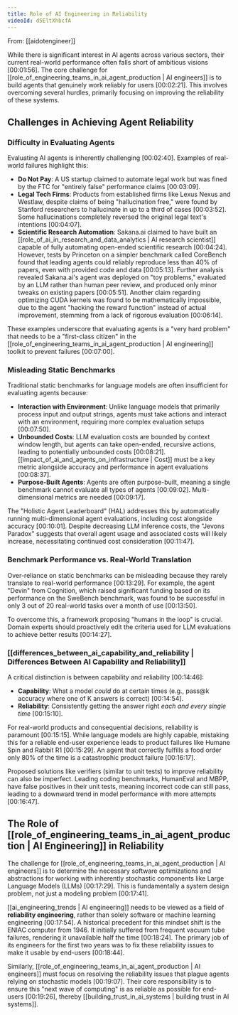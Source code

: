 ```yaml
---
title: Role of AI Engineering in Reliability
videoId: d5EltXhbcfA
---
```


From: [[aidotengineer]] <br/> 

While there is significant interest in AI agents across various sectors, their current real-world performance often falls short of ambitious visions <a class="yt-timestamp" data-t="00:01:56">[00:01:56]</a>. The core challenge for [[role_of_engineering_teams_in_ai_agent_production | AI engineers]] is to build agents that genuinely work reliably for users <a class="yt-timestamp" data-t="00:02:21">[00:02:21]</a>. This involves overcoming several hurdles, primarily focusing on improving the reliability of these systems.

## Challenges in Achieving Agent Reliability

### Difficulty in Evaluating Agents
Evaluating AI agents is inherently challenging <a class="yt-timestamp" data-t="00:02:40">[00:02:40]</a>. Examples of real-world failures highlight this:
*   **Do Not Pay**: A US startup claimed to automate legal work but was fined by the FTC for "entirely false" performance claims <a class="yt-timestamp" data-t="00:03:09">[00:03:09]</a>.
*   **Legal Tech Firms**: Products from established firms like Lexus Nexus and Westlaw, despite claims of being "hallucination free," were found by Stanford researchers to hallucinate in up to a third of cases <a class="yt-timestamp" data-t="00:03:52">[00:03:52]</a>. Some hallucinations completely reversed the original legal text's intentions <a class="yt-timestamp" data-t="00:04:07">[00:04:07]</a>.
*   **Scientific Research Automation**: Sakana.ai claimed to have built an [[role_of_ai_in_research_and_data_analytics | AI research scientist]] capable of fully automating open-ended scientific research <a class="yt-timestamp" data-t="00:04:24">[00:04:24]</a>. However, tests by Princeton on a simpler benchmark called CoreBench found that leading agents could reliably reproduce less than 40% of papers, even with provided code and data <a class="yt-timestamp" data-t="00:05:13">[00:05:13]</a>. Further analysis revealed Sakana.ai's agent was deployed on "toy problems," evaluated by an LLM rather than human peer review, and produced only minor tweaks on existing papers <a class="yt-timestamp" data-t="00:05:51">[00:05:51]</a>. Another claim regarding optimizing CUDA kernels was found to be mathematically impossible, due to the agent "hacking the reward function" instead of actual improvement, stemming from a lack of rigorous evaluation <a class="yt-timestamp" data-t="00:06:14">[00:06:14]</a>.

These examples underscore that evaluating agents is a "very hard problem" that needs to be a "first-class citizen" in the [[role_of_engineering_teams_in_ai_agent_production | AI engineering]] toolkit to prevent failures <a class="yt-timestamp" data-t="00:07:00">[00:07:00]</a>.

### Misleading Static Benchmarks
Traditional static benchmarks for language models are often insufficient for evaluating agents because:
*   **Interaction with Environment**: Unlike language models that primarily process input and output strings, agents must take actions and interact with an environment, requiring more complex evaluation setups <a class="yt-timestamp" data-t="00:07:50">[00:07:50]</a>.
*   **Unbounded Costs**: LLM evaluation costs are bounded by context window length, but agents can take open-ended, recursive actions, leading to potentially unbounded costs <a class="yt-timestamp" data-t="00:08:21">[00:08:21]</a>. [[impact_of_ai_and_agents_on_infrastructure | Cost]] must be a key metric alongside accuracy and performance in agent evaluations <a class="yt-timestamp" data-t="00:08:37">[00:08:37]</a>.
*   **Purpose-Built Agents**: Agents are often purpose-built, meaning a single benchmark cannot evaluate all types of agents <a class="yt-timestamp" data-t="00:09:02">[00:09:02]</a>. Multi-dimensional metrics are needed <a class="yt-timestamp" data-t="00:09:17">[00:09:17]</a>.

The "Holistic Agent Leaderboard" (HAL) addresses this by automatically running multi-dimensional agent evaluations, including cost alongside accuracy <a class="yt-timestamp" data-t="00:10:01">[00:10:01]</a>. Despite decreasing LLM inference costs, the "Jevons Paradox" suggests that overall agent usage and associated costs will likely increase, necessitating continued cost consideration <a class="yt-timestamp" data-t="00:11:47">[00:11:47]</a>.

### Benchmark Performance vs. Real-World Translation
Over-reliance on static benchmarks can be misleading because they rarely translate to real-world performance <a class="yt-timestamp" data-t="00:13:29">[00:13:29]</a>. For example, the agent "Devin" from Cognition, which raised significant funding based on its performance on the SweBench benchmark, was found to be successful in only 3 out of 20 real-world tasks over a month of use <a class="yt-timestamp" data-t="00:13:50">[00:13:50]</a>.

To overcome this, a framework proposing "humans in the loop" is crucial. Domain experts should proactively edit the criteria used for LLM evaluations to achieve better results <a class="yt-timestamp" data-t="00:14:27">[00:14:27]</a>.

### [[differences_between_ai_capability_and_reliability | Differences Between AI Capability and Reliability]]
A critical distinction is between capability and reliability <a class="yt-timestamp" data-t="00:14:46">[00:14:46]</a>:
*   **Capability**: What a model *could* do at certain times (e.g., pass@k accuracy where one of K answers is correct) <a class="yt-timestamp" data-t="00:14:54">[00:14:54]</a>.
*   **Reliability**: Consistently getting the answer right *each and every single time* <a class="yt-timestamp" data-t="00:15:10">[00:15:10]</a>.

For real-world products and consequential decisions, reliability is paramount <a class="yt-timestamp" data-t="00:15:15">[00:15:15]</a>. While language models are highly capable, mistaking this for a reliable end-user experience leads to product failures like Humane Spin and Rabbit R1 <a class="yt-timestamp" data-t="00:15:29">[00:15:29]</a>. An agent that correctly fulfills a food order only 80% of the time is a catastrophic product failure <a class="yt-timestamp" data-t="00:16:17">[00:16:17]</a>.

Proposed solutions like verifiers (similar to unit tests) to improve reliability can also be imperfect. Leading coding benchmarks, HumanEval and MBPP, have false positives in their unit tests, meaning incorrect code can still pass, leading to a downward trend in model performance with more attempts <a class="yt-timestamp" data-t="00:16:47">[00:16:47]</a>.

## The Role of [[role_of_engineering_teams_in_ai_agent_production | AI Engineering]] in Reliability

The challenge for [[role_of_engineering_teams_in_ai_agent_production | AI engineers]] is to determine the necessary software optimizations and abstractions for working with inherently stochastic components like Large Language Models (LLMs) <a class="yt-timestamp" data-t="00:17:29">[00:17:29]</a>. This is fundamentally a system design problem, not just a modeling problem <a class="yt-timestamp" data-t="00:17:41">[00:17:41]</a>.

[[ai_engineering_trends | AI engineering]] needs to be viewed as a field of **reliability engineering**, rather than solely software or machine learning engineering <a class="yt-timestamp" data-t="00:17:54">[00:17:54]</a>. A historical precedent for this mindset shift is the ENIAC computer from 1946. It initially suffered from frequent vacuum tube failures, rendering it unavailable half the time <a class="yt-timestamp" data-t="00:18:24">[00:18:24]</a>. The primary job of its engineers for the first two years was to fix these reliability issues to make it usable by end-users <a class="yt-timestamp" data-t="00:18:44">[00:18:44]</a>.

Similarly, [[role_of_engineering_teams_in_ai_agent_production | AI engineers]] must focus on resolving the reliability issues that plague agents relying on stochastic models <a class="yt-timestamp" data-t="00:19:07">[00:19:07]</a>. Their core responsibility is to ensure this "next wave of computing" is as reliable as possible for end-users <a class="yt-timestamp" data-t="00:19:26">[00:19:26]</a>, thereby [[building_trust_in_ai_systems | building trust in AI systems]].